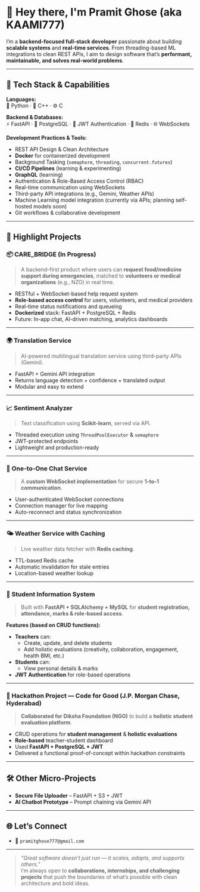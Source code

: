 # 👋 Hey there, I'm Pramit Ghose (aka KAAMI777)

I’m a **backend-focused full-stack developer** passionate about building **scalable systems** and **real-time services**. From threading-based ML integrations to clean REST APIs, I aim to design software that’s **performant, maintainable, and solves real-world problems**.

---

## 🚀 Tech Stack & Capabilities

**Languages:**  
🐍 Python · 💠 C++ · ⚙️ C  

**Backend & Databases:**  
⚡ FastAPI · 🐘 PostgreSQL · 🔐 JWT Authentication · 🧠 Redis · 🌐 WebSockets  

**Development Practices & Tools:**  
- REST API Design & Clean Architecture  
- **Docker** for containerized development  
- Background Tasking (`semaphore`, `threading`, `concurrent.futures`)  
- **CI/CD Pipelines** (learning & experimenting)  
- **GraphQL** (learning)  
- Authentication & Role-Based Access Control (RBAC)  
- Real-time communication using WebSockets  
- Third-party API integrations (e.g., Gemini, Weather APIs)  
- Machine Learning model integration (currently via APIs; planning self-hosted models soon)  
- Git workflows & collaborative development  

---

## 🧠 Highlight Projects

### 📦 CARE_BRIDGE (In Progress)
> A backend-first product where users can **request food/medicine support during emergencies**, matched to **volunteers or medical organizations** (e.g., NZO) in real time.

- RESTful + WebSocket-based help request system  
- **Role-based access control** for users, volunteers, and medical providers  
- Real-time status notifications and queueing  
- **Dockerized** stack: FastAPI + PostgreSQL + Redis  
- Future: In-app chat, AI-driven matching, analytics dashboards  

---

### 🌍 Translation Service
> AI-powered multilingual translation service using third-party APIs (Gemini).

- FastAPI + Gemini API integration  
- Returns language detection + confidence + translated output  
- Modular and easy to extend  

---

### 📈 Sentiment Analyzer
> Text classification using **Scikit-learn**, served via API.

- Threaded execution using `ThreadPoolExecutor` & `semaphore`  
- JWT-protected endpoints  
- Lightweight and production-ready  

---

### 📡 One-to-One Chat Service
> A **custom WebSocket implementation** for secure **1-to-1 communication**.

- User-authenticated WebSocket connections  
- Connection manager for live mapping  
- Auto-reconnect and status synchronization  

---

### 🌤️ Weather Service with Caching
> Live weather data fetcher with **Redis caching**.

- TTL-based Redis cache  
- Automatic invalidation for stale entries  
- Location-based weather lookup  

---

### 🧮 Student Information System  
> Built with **FastAPI + SQLAlchemy + MySQL** for **student registration, attendance, marks & role-based access**.

**Features (based on CRUD functions):**
- **Teachers** can:
  - Create, update, and delete students  
  - Add holistic evaluations (creativity, collaboration, engagement, health BMI, etc.)  
- **Students** can:
  - View personal details & marks  
- **JWT Authentication** for role-based operations  

---

### 🤝 Hackathon Project — Code for Good (J.P. Morgan Chase, Hyderabad)
> **Collaborated for Diksha Foundation (NGO)** to build a **holistic student evaluation platform**.

- CRUD operations for **student management** & **holistic evaluations**  
- **Role-based** teacher-student dashboard  
- Used **FastAPI + PostgreSQL + JWT**  
- Delivered a functional proof-of-concept within hackathon constraints  

---

## 🛠️ Other Micro-Projects

- **Secure File Uploader** – FastAPI + S3 + JWT  
- **AI Chatbot Prototype** – Prompt chaining via Gemini API  

---


## 🌐 Let’s Connect

- 📧 `pramitghose777@gmail.com`

---

> _"Great software doesn’t just run — it scales, adapts, and supports others."_  
> I’m always open to **collaborations, internships, and challenging projects** that push the boundaries of what’s possible with clean architecture and bold ideas.


